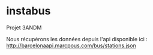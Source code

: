 # instabus
Projet 3ANDM


Nous récupérons les données depuis l'api disponible ici :
http://barcelonaapi.marcpous.com/bus/stations.json
